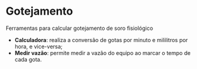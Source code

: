 # Gotejamento
Ferramentas para calcular gotejamento de soro fisiológico

* **Calculadora**: realiza a conversão de gotas por minuto e mililitros por hora, e vice-versa;
* **Medir vazão**: permite medir a vazão do equipo ao marcar o tempo de cada gota.
